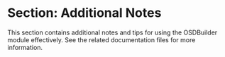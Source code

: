 # Section: Additional Notes

This section contains additional notes and tips for using the OSDBuilder module effectively. See the related documentation files for more information.
